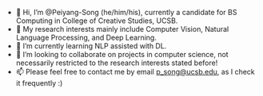- 👋 Hi, I’m @Peiyang-Song (he/him/his), currently a candidate for BS Computing in College of Creative Studies, UCSB.
- 👀 My research interests mainly include Computer Vision, Natural Language Processing, and Deep Learning.
- 🌱 I’m currently learning NLP assisted with DL.
- 💞️ I’m looking to collaborate on projects in computer science, not necessarily restricted to the research interests stated before! 
- 📫 Please feel free to contact me by email p_song@ucsb.edu, as I check it frequently :)

<!---
Peiyang-Song/Peiyang-Song is a ✨ special ✨ repository because its `README.md` (this file) appears on your GitHub profile.
You can click the Preview link to take a look at your changes.
--->

